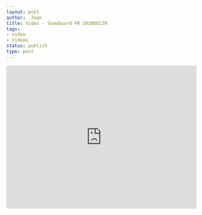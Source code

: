 ```yaml
---
layout: post
author:  Joan
title: Video - Snowboard FR 2010DEC29
tags:
- video
- Videos
status: publish
type: post
---
```

<iframe src="http://player.vimeo.com/video/18293968?title=0&amp;byline=0&amp;color=679AF1&amp;portrait=0" width="500" height="377" frameborder="0"></iframe>